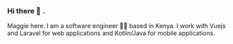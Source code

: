 ### Hi there 👋 . 

Maggie here. I am a software engineer 👩‍💻 based in Kenya. 
I work with Vuejs and Laravel for web applications and Kotlin/Java for mobile applications.



<!--
**margaretmwaura/margaretmwaura** is a ✨ _special_ ✨ repository because its `README.md` (this file) appears on your GitHub profile.

Here are some ideas to get you started:

- 🔭 I’m currently working on ...
- 🌱 I’m currently learning ...
- 👯 I’m looking to collaborate on ...
- 🤔 I’m looking for help with ...
- 💬 Ask me about ...
- 📫 How to reach me: ...
- 😄 Pronouns: ...
- ⚡ Fun fact: ...
-->
